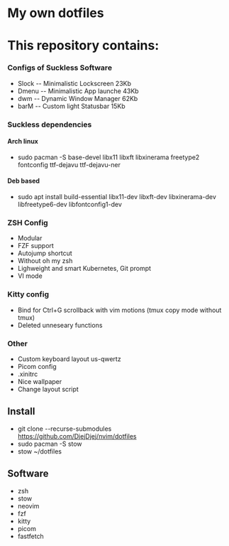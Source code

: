 # My own dotfiles
# This repository contains:





[](https://github.com/DjejDjej/dotfiles/blob/main/images/terminals.png)

### Configs of Suckless Software        
- Slock -- Minimalistic Lockscreen      23Kb
- Dmenu -- Minimalistic App launche     43Kb
- dwm   -- Dynamic Window Manager       62Kb
- barM  -- Custom light Statusbar       15Kb

### Suckless dependencies
#### Arch linux 
-    sudo pacman -S base-devel libx11 libxft libxinerama freetype2 fontconfig ttf-dejavu ttf-dejavu-ner

#### Deb based 
-    sudo apt install build-essential libx11-dev libxft-dev libxinerama-dev libfreetype6-dev libfontconfig1-dev


### ZSH Config
- Modular
- FZF support
- Autojump shortcut
- Without oh my zsh
- Lighweight and smart Kubernetes, Git prompt 
- VI mode

### Kitty config
- Bind for Ctrl+G scrollback with vim motions (tmux copy mode without tmux)
- Deleted unneseary functions

### Other
- Custom keyboard layout us-qwertz
- Picom config
- .xinitrc
- Nice wallpaper
- Change layout script

## Install
   - git clone --recurse-submodules https://github.com/DjejDjej/nvim/dotfiles 
   - sudo pacman -S stow
   - stow ~/dotfiles

## Software
   - zsh
   - stow
   - neovim
   - fzf
   - kitty
   - picom
   - fastfetch
